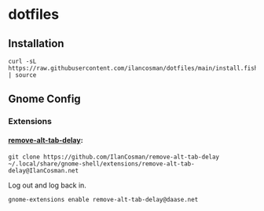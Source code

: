 # dotfiles

## Installation

```fish
curl -sL https://raw.githubusercontent.com/ilancosman/dotfiles/main/install.fish | source
```

## Gnome Config

### Extensions

#### [remove-alt-tab-delay](https://github.com/IlanCosman/remove-alt-tab-delay):

```fish
git clone https://github.com/IlanCosman/remove-alt-tab-delay ~/.local/share/gnome-shell/extensions/remove-alt-tab-delay@IlanCosman.net
```

Log out and log back in.

```fish
gnome-extensions enable remove-alt-tab-delay@daase.net
```
